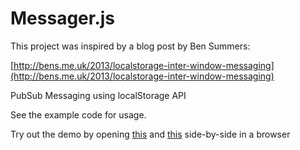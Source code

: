 # Messager.js

This project was inspired by a blog post by Ben Summers:

[http://bens.me.uk/2013/localstorage-inter-window-messaging](http://bens.me.uk/2013/localstorage-inter-window-messaging)

PubSub Messaging using localStorage API

See the example code for usage. 

Try out the demo by opening [this]() and [this]() side-by-side in a browser